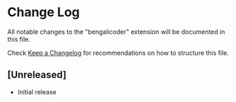 # Change Log

All notable changes to the "bengalicoder" extension will be documented in this file.

Check [Keep a Changelog](http://keepachangelog.com/) for recommendations on how to structure this file.

## [Unreleased]

- Initial release
